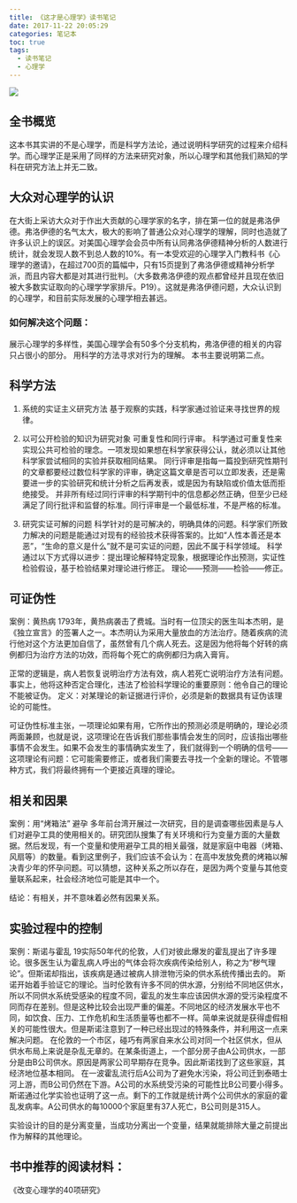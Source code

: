 ```yaml
---
title: 《这才是心理学》读书笔记
date: 2017-11-22 20:05:29
categories: 笔记本
toc: true
tags:
  - 读书笔记
  - 心理学
---
```


![](http://oih6hf7qs.bkt.clouddn.com/18-6-18/67241270.jpg)

## 全书概览
这本书其实讲的不是心理学，而是科学方法论，通过说明科学研究的过程来介绍科学。而心理学正是采用了同样的方法来研究对象，所以心理学和其他我们熟知的学科在研究方法上并无二致。


## 大众对心理学的认识
在大街上采访大众对于作出大贡献的心理学家的名字，排在第一位的就是弗洛伊德。弗洛伊德的名气太大，极大的影响了普通公众对心理学的理解，同时也造就了许多认识上的误区。对美国心理学会会员中所有认同弗洛伊德精神分析的人数进行统计，就会发现人数不到总人数的10%。有一本受欢迎的心理学入门教科书《心理学的邀请》，在超过700页的篇幅中，只有15页提到了弗洛伊德或精神分析学派，而且内容大都是对其进行批判。（大多数弗洛伊德的观点都曾经并且现在依旧被大多数实证取向的心理学学家排斥。P19）。这就是弗洛伊德问题，大众认识到的心理学，和目前实际发展的心理学相去甚远。

### 如何解决这个问题：
展示心理学的多样性，美国心理学会有50多个分支机构，弗洛伊德的相关的内容只占很小的部分。
用科学的方法寻求对行为的理解。
本书主要说明第二点。


## 科学方法
1. 系统的实证主义研究方法
基于观察的实践，科学家通过验证来寻找世界的规律。

2. 以可公开检验的知识为研究对象
可重复性和同行评审。
科学通过可重复性来实现公共可检验的理念。一项发现如果想在科学家获得公认，就必须以让其他科学家尝试相同的实验并获取相同结果。
同行评审是指每一篇投到研究性期刊的文章都要经过数位科学家的评审，确定这篇文章是否可以立即发表，还是需要进一步的实验研究和统计分析之后再发表，或是因为有缺陷或价值太低而拒绝接受。
并非所有经过同行评审的科学期刊中的信息都必然正确，但至少已经满足了同行批评和监督的标准。同行评审是一个最低标准，不是严格的标准。

3. 研究实证可解的问题
科学针对的是可解决的，明确具体的问题。科学家们所致力解决的问题是能通过对现有的经验技术获得答案的。比如“人性本善还是本恶”，“生命的意义是什么”就不是可实证的问题，因此不属于科学领域。
科学通过以下方式得以进步：提出理论解释特定现象，根据理论作出预测，实证性检验假设，基于检验结果对理论进行修正。
理论——预测——检验——修正。


## 可证伪性
案例：黄热病
1793年，黄热病袭击了费城。当时有一位顶尖的医生叫本杰明，是《独立宣言》的签署人之一。本杰明认为采用大量放血的方法治疗。随着疾病的流行他对这个方法更加自信了，虽然曾有几个病人死去。这是因为他将每个好转的病例都归为治疗方法的功效，而将每个死亡的病例都归为病入膏肓。

正常的逻辑是，病人若恢复说明治疗方法有效，病人若死亡说明治疗方法有问题。事实上，他将这种否定合理化，违法了检验科学理论的重要原则：他令自己的理论不能被证伪。
定义：对某理论的新证据进行评价，必须是新的数据具有证伪该理论的可能性。

可证伪性标准主张，一项理论如果有用，它所作出的预测必须是明确的，理论必须两面兼顾，也就是说，这项理论在告诉我们那些事情会发生的同时，应该指出哪些事情不会发生。如果不会发生的事情确实发生了，我们就得到一个明确的信号——这项理论有问题：它可能需要修正，或者我们需要去寻找一个全新的理论。不管哪种方式，我们将最终拥有一个更接近真理的理论。


## 相关和因果
案例：用“烤箱法” 避孕
多年前台湾开展过一次研究，目的是调查哪些因素是与人们对避孕工具的使用相关的。研究团队搜集了有关环境和行为变量方面的大量数据。然后发现，有一个变量和使用避孕工具的相关最强，就是家庭中电器（烤箱、风扇等）的数量。看到这里例子，我们应该不会认为：在高中发放免费的烤箱以解决青少年的怀孕问题。可以猜想，这种关系之所以存在，是因为两个变量与其他变量联系起来，社会经济地位可能是其中一个。

结论：有相关，并不意味着必然有因果关系。

## 实验过程中的控制
案例：斯诺与霍乱
19实际50年代的伦敦，人们对彼此爆发的霍乱提出了许多理论。很多医生认为霍乱病人呼出的气体会将次疾病传染给别人，称之为“秽气理论”。但斯诺却指出，该疾病是通过被病人排泄物污染的供水系统传播出去的。
斯诺开始着手验证它的理论。当时伦敦有许多不同的供水源，分别给不同地区供水，所以不同供水系统受感染的程度不同，霍乱的发生率应该因供水源的受污染程度不同而存在差别。但是这种比较会出现严重的偏差。不同地区的经济发展水平也不同，如饮食、压力、工作危机和生活质量等也都不一样。简单来说就是获得虚假相关的可能性很大。但是斯诺注意到了一种已经出现过的特殊条件，并利用这一点来解决问题。
在伦敦的一个市区，碰巧有两家自来水公司对同一个社区供水，但从供水布局上来说是杂乱无章的。在某条街道上，一个部分房子由A公司供水，一部分是由B公司供水。原因是两家公司早期存在竞争。因此斯诺找到了这些家庭，其经济地位基本相同。
在一波霍乱流行后A公司为了避免水污染，将公司迁到泰晤士河上游，而B公司仍然在下游。A公司的水系统受污染的可能性比B公司要小得多。斯诺通过化学实验也证明了这一点。剩下的工作就是统计两个公司供水的家庭的霍乱发病率。A公司供水的每10000个家庭里有37人死亡，B公司则是315人。


实验设计的目的是分离变量，当成功分离出一个变量，结果就能排除大量之前提出作为解释的其他理论。


## 书中推荐的阅读材料：
《改变心理学的40项研究》
